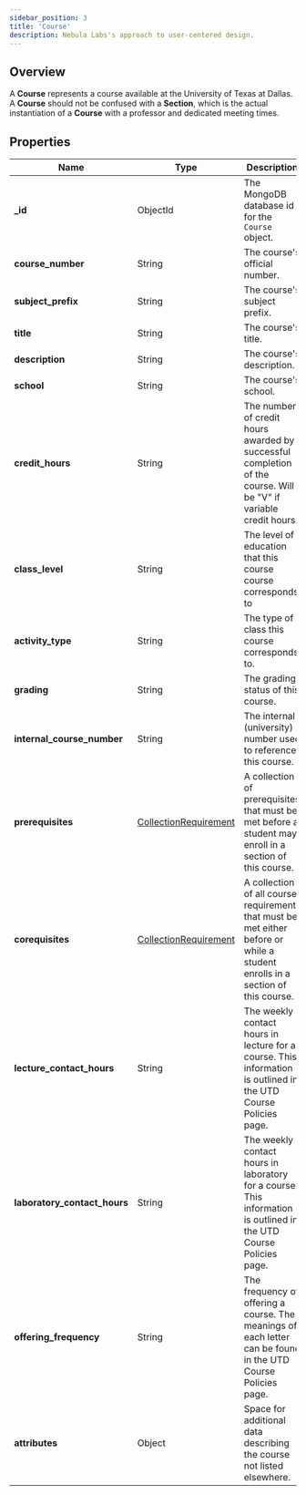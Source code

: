 ```yaml
---
sidebar_position: 3
title: 'Course'
description: Nebula Labs's approach to user-centered design.
---
```


## Overview

A **Course** represents a course available at the University of Texas at Dallas. A **Course** should not be confused with a **Section**, which is the actual instantiation of a **Course** with a professor and dedicated meeting times.

## Properties

| Name                         | Type                                                                       | Description                                                                                                                    | Example                                                           |
| ---------------------------- | -------------------------------------------------------------------------- | ------------------------------------------------------------------------------------------------------------------------------ | ----------------------------------------------------------------- |
| **\_id**                     | ObjectId                                                                   | The MongoDB database id for the `Course` object.                                                                               | ObjectId("61ebbb126e3659537e8a14d6")                              |
| **course_number**            | String                                                                     | The course's official number.                                                                                                  | 2417                                                              |
| **subject_prefix**           | String                                                                     | The course's subject prefix.                                                                                                   | MATH                                                              |
| **title**                    | String                                                                     | The course's title.                                                                                                            | Calculus I                                                        |
| **description**              | String                                                                     | The course's description.                                                                                                      | Functions, limits, continuity, differentiation; integration of... |
| **school**                   | String                                                                     | The course's school.                                                                                                           | School of Natural Sciences and Mathematics                        |
| **credit_hours**             | String                                                                     | The number of credit hours awarded by successful completion of the course. Will be "V" if variable credit hours.               | V                                                                 |
| **class_level**              | String                                                                     | The level of education that this course course corresponds to                                                                  | 4                                                                 |
| **activity_type**            | String                                                                     | The type of class this course corresponds to.                                                                                  | Lecture                                                           |
| **grading**                  | String                                                                     | The grading status of this course.                                                                                             | Graded                                                            |
| **internal_course_number**   | String                                                                     | The internal (university) number used to reference this course.                                                                | 008613                                                            |
| **prerequisites**            | [CollectionRequirement](./requirement.md#collectionrequirement-properties) | A collection of prerequisites that must be met before a student may enroll in a section of this course.                        | N/A                                                               |
| **corequisites**             | [CollectionRequirement](./requirement.md#collectionrequirement-properties) | A collection of all course requirements that must be met either before or while a student enrolls in a section of this course. | N/A                                                               |
| **lecture_contact_hours**    | String                                                                     | The weekly contact hours in lecture for a course. This information is outlined in the UTD Course Policies page.                | 2                                                                 |
| **laboratory_contact_hours** | String                                                                     | The weekly contact hours in laboratory for a course. This information is outlined in the UTD Course Policies page.             | 4                                                                 |
| **offering_frequency**       | String                                                                     | The frequency of offering a course. The meanings of each letter can be found in the UTD Course Policies page.                  | S (Other options include Y, T, R)                                 |
| **attributes**               | Object                                                                     | Space for additional data describing the course not listed elsewhere.                                                          | N/A                                                               |
